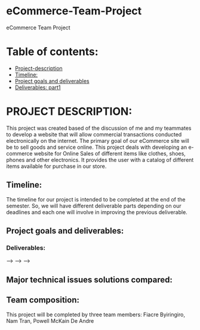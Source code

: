 # eCommerce-Team-Project
eCommerce Team Project


# Table of contents:
- [Project-description](#PROJECT-DESCRIPTION)
- [Timeline:](#Timeline)
- [Project goals and deliverables](#Project-goals-and-deliverables)
- [Deliverables: part1](#deliverables)
# PROJECT DESCRIPTION:
This project was created based of the discussion of me and my teammates to develop a website that will allow commercial transactions conducted electronically on the internet. The primary goal of our eCommerce site will be to sell goods and service online. This project deals with developing an e-commerce website for Online Sales of different items like clothes, shoes, phones and other electronics. It provides the user with a catalog of different items available for purchase in our store.

## Timeline: 

The timeline for our project is intended to be completed at the end of the semester. So, we will have different deliverable parts depending on our deadlines and each one will involve in improving the previous deliverable.

## Project goals and deliverables:
### Deliverables:
--> 
-->
-->
## Major technical issues solutions compared:
 

## Team composition: 

This project will be completed by three team members: Fiacre Byiringiro, Nam Tran, Powell McKain De Andre
